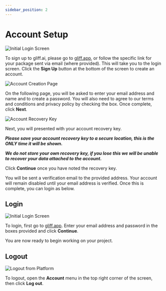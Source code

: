 ```yaml
---
sidebar_position: 2
---
```


# Account Setup

![Initial Login Screen](/img/dominate/login.png)

To sign up to gliff.ai, please go to [gliff.app](https://gliff.app), or follow the specific link for your package sent via email (where provided).
This will take you to the login screen.
Click the **Sign Up** button at the bottom of the screen to create an account.

![Account Creation Page](/img/dominate/create_account.png)

On the following page, you will be asked to enter your email address and name and to create a password.
You will also need to agree to our terms and conditions and privacy policy by checking the box.
Once complete, click **Next**.

![Account Recovery Key](/img/dominate/recovery_key.png)

Next, you will presented with your account recovery key.

**_Please save your account recovery key to a secure location, this is the ONLY time it will be shown._**

**_We do not store your own recovery key, if you lose this we will be unable to recover your data attached to the account._**

Click **Continue** once you have noted the recovery key.

You will be sent a verification email to the provided address.
Your account will remain disabled until your email address is verified.
Once this is complete, you can login as below.

## Login

![Initial Login Screen](/img/dominate/login.png)

To login, first go to [gliff.app](https://gliff.app).
Enter your email address and password in the boxes provided and click **Continue**.

You are now ready to begin working on your project.

## Logout

![Logout from Platform](/img/dominate/log_out.png)

To logout, open the **Account** menu in the top right corner of the screen, then click **Log out**.
